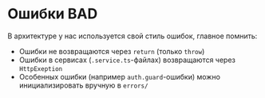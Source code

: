 # Ошибки BAD

В архитектуре у нас используется свой стиль ошибок, главное помнить:

- Ошибки не возвращаются через `return` (только `throw`)
- Ошибки в сервисах (`.service.ts`-файлах) возвращаются через
  `HttpExeption`
- Особенных ошибки (например `auth.guard`-ошибки) можно
  инициализировать вручную в `errors/`

